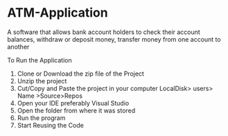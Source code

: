 # ATM-Application
 A software that allows bank account holders to check their account balances,
 withdraw or deposit money, transfer money from one account to another

To Run the Application
1. Clone or Download the zip file of the Project
2. Unzip the project
3. Cut/Copy and Paste the project in your computer LocalDisk> users> Name >Source>Repos
4. Open your IDE preferably Visual Studio
5. Open the folder from where it was stored
6. Run the program
7. Start Reusing the Code 